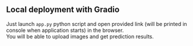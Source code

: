 ## Local deployment with Gradio

Just launch `app.py` python script and open provided link (will be printed in console when application starts) in the browser.  
You will be able to upload images and get prediction results.
